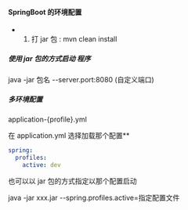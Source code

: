 #### SpringBoot 的环境配置

- 1. 打 jar 包 : mvn clean install


#####  使用 jar 包的方式启动 程序

java -jar  包名  --server.port:8080 (自定义端口)

#####  多环境配置

application-{profile}.yml

在 application.yml 选择加载那个配置**

```yaml
spring:
  profiles:
    active: dev
```

也可以以 jar 包的方式指定以那个配置启动

java -jar xxx.jar --spring.profiles.active=指定配置文件
